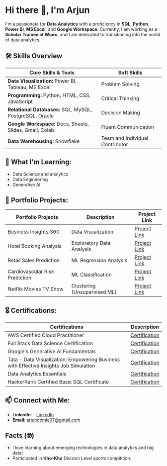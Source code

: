 # Hi there 👋, I'm Arjun

I'm a passionate for **Data Analytics** with a proficiency in **SQL**, **Python**, **Power BI**, **MS Excel**, and **Google Workspace**. Currently, I am working as a **Scholar Trainee at Wipro**, and I am dedicated to transitioning into the world of data analytics.

## 🛠️ Skills Overview

| **Core Skills & Tools**                                           | **Soft Skills**                          |
|--------------------------------------------------------------------|------------------------------------------|
| **Data Visualization:** Power BI, Tableau, MS Excel               | Problem Solving                         |
| **Programming:** Python, HTML, CSS, JavaScript                    | Critical Thinking                       |
| **Relational Databases:** SQL, MySQL, PostgreSQL, Oracle           | Decision Making                         |
| **Google Workspace:** Docs, Sheets, Slides, Gmail, Colab           | Fluent Communication                    |
| **Data Warehousing:** Snowflake                                   | Team and Individual Contributor         |



## 🌱 What I'm Learning:
- Data Science and analytics
- Data Engineering
- Generative AI



## 💼 Portfolio Projects:
| **Portfolio Projects**                     | **Description**                     | **Project Link**          |
|--------------------------------------------|-------------------------------------|---------------------------|
| Business Insights 360                      | Data Visualization                  | [Project Link](https://mavenanalytics.io/project/20476![image])        |
| Hotel Booking Analysis                     | Exploratory Data Analysis           | [Project Link](https://github.com/arjundomle07/Hotel-Booking-Analysis--EDA/blob/main/Hotel_Booking_Analysis_EDA_Submission.ipynb)       |
| Retail Sales Prediction                    | ML Regression Analysis              | [Project Link](https://github.com/arjundomle07/Retail-Sales-Prediction--Regression-Project/blob/main/Retail_Sales_Prediction_Regression_Project.ipynb)        |
| Cardiovascular Risk Prediction              | ML Classification                   | [Project Link](https://github.com/arjundomle07/Cardiovascular-Risk-Prediction--Classification)      |
| Netflix Movies TV Show                    | Clustering (Unsupervised ML)       | [Project Link](https://github.com/arjundomle07/Netflix-movie-and-TV-show-Clustering-Unsupervised/blob/main/Netflix_movie_and_TV_show_Clustering_Unsupervised_ML.ipynb)        |



## :medal_military: Certifications:
| **Certifications**                                                               | **Description**                            |
|----------------------------------------------------------------------------------|--------------------------------------------|
| AWS Certified Cloud Practitioner                                                   | [Certification](https://www.credly.com/badges/368b1937-0909-40df-a8eb-b23d290cbecf)                               |
| Full Stack Data Science Certification                                             | [Certification](https://verified.sertifier.com/en/verify/33434859186256/)                               |
| Google's Generative AI Fundamentals                                               | [Certification](https://partner.cloudskillsboost.google/public_profiles/31cc682c-66c9-4080-9249-28ddd27cea02/badges/4869017![image])                               |
| Tata - Data Visualization: Empowering Business with Effective Insights Job Simulation | [Certification](https://forage-uploads-prod.s3.amazonaws.com/completion-certificates/Tata/MyXvBcppsW2FkNYCX_Tata_uv6P3wPS6LfKbaB67_1695921692227_completion_certificate.pdf)                               |
| Data Analytics Essentials                                                          | [Certification](https://www.credly.com/badges/a406e821-fa66-4fb8-9df1-57311442aa1f/linked_in_profile)                               |
| HackerRank Certified Basic SQL Certificate                                        | [Certification](https://www.hackerrank.com/certificates/9c8f8a165116)                               |



## 📫 Connect with Me:
- **LinkedIn**: - [LinkedIn](https://www.linkedin.com/in/arjun-domle/![image])
- **Email**: arjundomle07@gmail.com


  
## Facts (🤓) 
- I love learning about emerging technologies in data analytics and big data!
- Participated in **Kho-Kho** Division Level sports compitition.


